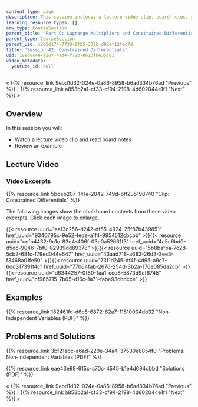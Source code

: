 ```yaml
---
content_type: page
description: This session includes a lecture video clip, board notes, and examples.
learning_resource_types: []
ocw_type: CourseSection
parent_title: 'Part C: Lagrange Multipliers and Constrained Differentials'
parent_type: CourseSection
parent_uid: c2b5d174-7730-9fb5-372b-d98ef12fed7d
title: 'Session 42: Constrained Differentials'
uid: 189d8c48-a287-41d4-f72b-8613f8e35c61
video_metadata:
  youtube_id: null
---
```


« {{% resource_link 9ebd1d32-024e-0a86-8958-b6ad334b76ad "Previous" %}} | {{% resource_link a853b2a1-cf33-cf94-2198-4d602044e1f1 "Next" %}} »

Overview
--------

In this session you will:

*   Watch a lecture video clip and read board notes
*   Review an example

Lecture Video
-------------

### Video Excerpts

{{% resource_link 5bdeb207-141e-2042-749d-bff235198740 "Clip: Constrained Differentials" %}}

The following images show the chalkboard contents from these video excerpts. Click each image to enlarge.

{{< resource uuid="aaf3c256-d242-df55-4924-25f87b439851" href_uuid="9340795c-9e52-fede-a1f4-9954512cbcbb" >}}{{< resource uuid="cefb4432-9c1c-83e4-406f-03e0a52661f3" href_uuid="4c5c6bd0-d5dc-9046-7bf0-82939dd89378" >}}{{< resource uuid="5b8bafba-7c2d-5cb2-681c-f79ed044e647" href_uuid="43aad718-a682-26d3-3ee3-f3468a01fe50" >}}{{< resource uuid="73f1d245-df4f-4d95-a9c7-6dd317391f4c" href_uuid="77064fab-2676-254d-3b2a-176e085da2cb" >}}  
{{< resource uuid="d6344257-0f80-1aa1-ccd8-5873d9cf6745" href_uuid="cf965715-7b05-d16c-1a71-fabe93cbdcce" >}}

Examples
--------

{{% resource_link 182461fd-d6c5-6872-62a7-11810904db32 "Non-Independent Variables (PDF)" %}}

Problems and Solutions
----------------------

{{% resource_link 3bf21abc-a6ad-229e-34a4-37530e8854f0 "Problems: Non-independent Variables (PDF)" %}}

{{% resource_link eae43e99-915c-a70c-4545-b1e4d694dbbd "Solutions (PDF)" %}}

« {{% resource_link 9ebd1d32-024e-0a86-8958-b6ad334b76ad "Previous" %}} | {{% resource_link a853b2a1-cf33-cf94-2198-4d602044e1f1 "Next" %}} »